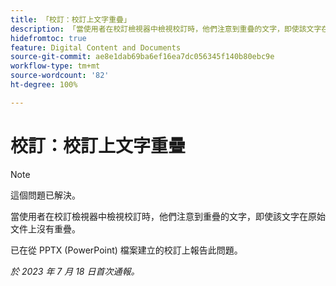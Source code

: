 ```yaml
---
title: 「校訂：校訂上文字重疊」
description: 「當使用者在校訂檢視器中檢視校訂時，他們注意到重疊的文字，即使該文字在原始文件上沒有重疊。 」
hidefromtoc: true
feature: Digital Content and Documents
source-git-commit: ae8e1dab69ba6ef16ea7dc056345f140b80ebc9e
workflow-type: tm+mt
source-wordcount: '82'
ht-degree: 100%

---
```



# 校訂：校訂上文字重疊

>[!NOTE]
>
>這個問題已解決。

當使用者在校訂檢視器中檢視校訂時，他們注意到重疊的文字，即使該文字在原始文件上沒有重疊。

已在從 PPTX (PowerPoint) 檔案建立的校訂上報告此問題。

_於 2023 年 7 月 18 日首次通報。_

